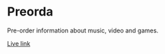 # Preorda

Pre-order information about music, video and games. 

[Live link](http://188.166.169.106)

